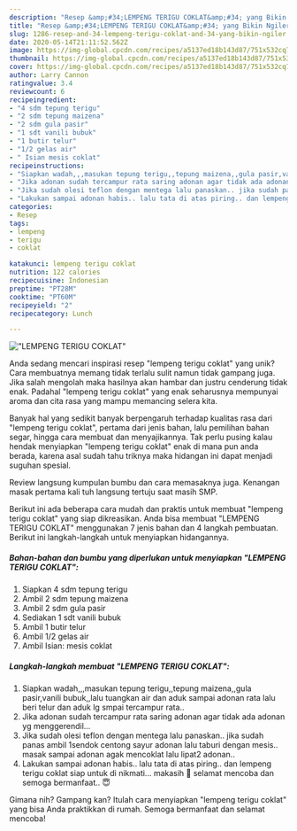 ```yaml
---
description: "Resep &amp;#34;LEMPENG TERIGU COKLAT&amp;#34; yang Bikin Ngiler"
title: "Resep &amp;#34;LEMPENG TERIGU COKLAT&amp;#34; yang Bikin Ngiler"
slug: 1286-resep-and-34-lempeng-terigu-coklat-and-34-yang-bikin-ngiler
date: 2020-05-14T21:11:52.562Z
image: https://img-global.cpcdn.com/recipes/a5137ed18b143d87/751x532cq70/lempeng-terigu-coklat-foto-resep-utama.jpg
thumbnail: https://img-global.cpcdn.com/recipes/a5137ed18b143d87/751x532cq70/lempeng-terigu-coklat-foto-resep-utama.jpg
cover: https://img-global.cpcdn.com/recipes/a5137ed18b143d87/751x532cq70/lempeng-terigu-coklat-foto-resep-utama.jpg
author: Larry Cannon
ratingvalue: 3.4
reviewcount: 6
recipeingredient:
- "4 sdm tepung terigu"
- "2 sdm tepung maizena"
- "2 sdm gula pasir"
- "1 sdt vanili bubuk"
- "1 butir telur"
- "1/2 gelas air"
- " Isian mesis coklat"
recipeinstructions:
- "Siapkan wadah,,,masukan tepung terigu,,tepung maizena,,gula pasir,vanili bubuk,,lalu tuangkan air dan aduk sampai adonan rata lalu beri telur dan aduk lg smpai tercampur rata.."
- "Jika adonan sudah tercampur rata saring adonan agar tidak ada adonan yg menggerendil..."
- "Jika sudah olesi teflon dengan mentega lalu panaskan.. jika sudah panas ambil 1sendok centong sayur adonan lalu taburi dengan mesis.. masak sampai adonan agak mencoklat lalu lipat2 adonan.."
- "Lakukan sampai adonan habis.. lalu tata di atas piring.. dan lempeng terigu coklat siap untuk di nikmati... makasih 🙏 selamat mencoba dan semoga bermanfaat.. 😇"
categories:
- Resep
tags:
- lempeng
- terigu
- coklat

katakunci: lempeng terigu coklat 
nutrition: 122 calories
recipecuisine: Indonesian
preptime: "PT28M"
cooktime: "PT60M"
recipeyield: "2"
recipecategory: Lunch

---
```



![&#34;LEMPENG TERIGU COKLAT&#34;](https://img-global.cpcdn.com/recipes/a5137ed18b143d87/751x532cq70/lempeng-terigu-coklat-foto-resep-utama.jpg)

Anda sedang mencari inspirasi resep &#34;lempeng terigu coklat&#34; yang unik? Cara membuatnya memang tidak terlalu sulit namun tidak gampang juga. Jika salah mengolah maka hasilnya akan hambar dan justru cenderung tidak enak. Padahal &#34;lempeng terigu coklat&#34; yang enak seharusnya mempunyai aroma dan cita rasa yang mampu memancing selera kita.

Banyak hal yang sedikit banyak berpengaruh terhadap kualitas rasa dari &#34;lempeng terigu coklat&#34;, pertama dari jenis bahan, lalu pemilihan bahan segar, hingga cara membuat dan menyajikannya. Tak perlu pusing kalau hendak menyiapkan &#34;lempeng terigu coklat&#34; enak di mana pun anda berada, karena asal sudah tahu triknya maka hidangan ini dapat menjadi suguhan spesial.

Review langsung kumpulan bumbu dan cara memasaknya juga. Kenangan masak pertama kali tuh langsung tertuju saat masih SMP.


Berikut ini ada beberapa cara mudah dan praktis untuk membuat &#34;lempeng terigu coklat&#34; yang siap dikreasikan. Anda bisa membuat &#34;LEMPENG TERIGU COKLAT&#34; menggunakan 7 jenis bahan dan 4 langkah pembuatan. Berikut ini langkah-langkah untuk menyiapkan hidangannya.

<!--inarticleads1-->

##### Bahan-bahan dan bumbu yang diperlukan untuk menyiapkan &#34;LEMPENG TERIGU COKLAT&#34;:

1. Siapkan 4 sdm tepung terigu
1. Ambil 2 sdm tepung maizena
1. Ambil 2 sdm gula pasir
1. Sediakan 1 sdt vanili bubuk
1. Ambil 1 butir telur
1. Ambil 1/2 gelas air
1. Ambil  Isian: mesis coklat




<!--inarticleads2-->

##### Langkah-langkah membuat &#34;LEMPENG TERIGU COKLAT&#34;:

1. Siapkan wadah,,,masukan tepung terigu,,tepung maizena,,gula pasir,vanili bubuk,,lalu tuangkan air dan aduk sampai adonan rata lalu beri telur dan aduk lg smpai tercampur rata..
1. Jika adonan sudah tercampur rata saring adonan agar tidak ada adonan yg menggerendil...
1. Jika sudah olesi teflon dengan mentega lalu panaskan.. jika sudah panas ambil 1sendok centong sayur adonan lalu taburi dengan mesis.. masak sampai adonan agak mencoklat lalu lipat2 adonan..
1. Lakukan sampai adonan habis.. lalu tata di atas piring.. dan lempeng terigu coklat siap untuk di nikmati... makasih 🙏 selamat mencoba dan semoga bermanfaat.. 😇




Gimana nih? Gampang kan? Itulah cara menyiapkan &#34;lempeng terigu coklat&#34; yang bisa Anda praktikkan di rumah. Semoga bermanfaat dan selamat mencoba!
